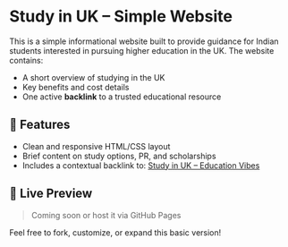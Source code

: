 # Study in UK – Simple Website

This is a simple informational website built to provide guidance for Indian students interested in pursuing higher education in the UK. The website contains:

* A short overview of studying in the UK
* Key benefits and cost details
* One active **backlink** to a trusted educational resource

## 📌 Features

* Clean and responsive HTML/CSS layout
* Brief content on study options, PR, and scholarships
* Includes a contextual backlink to: [Study in UK – Education Vibes](https://educationvibes.in/country/Study-Abroad/UK)

## 🔗 Live Preview

> Coming soon or host it via GitHub Pages

Feel free to fork, customize, or expand this basic version!
